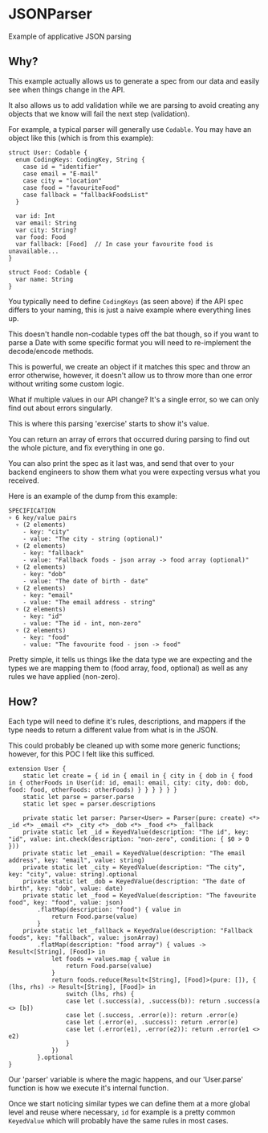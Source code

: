 # JSONParser
Example of applicative JSON parsing

## Why?
This example actually allows us to generate a spec from our data and easily see when things change in the API. 

It also allows us to add validation while we are parsing to avoid creating any objects that we know will fail the next step (validation).

For example, a typical parser will generally use `Codable`. You may have an object like this (which is from this example):

```
struct User: Codable {
  enum CodingKeys: CodingKey, String {
    case id = "identifier"
    case email = "E-mail"
    case city = "location"
    case food = "favouriteFood"
    case fallback = "fallbackFoodsList"
  }

  var id: Int
  var email: String
  var city: String?
  var food: Food
  var fallback: [Food]  // In case your favourite food is unavailable...
}

struct Food: Codable {
  var name: String
}
```

You typically need to define `CodingKeys` (as seen above) if the API spec differs to your naming, this is just a naive example where everything lines up.

This doesn't handle non-codable types off the bat though, so if you want to parse a Date with some specific format you will need to re-implement the decode/encode methods.

This is powerful, we create an object if it matches this spec and throw an error otherwise, however, it doesn't allow us to throw more than one error without writing some custom logic.

What if multiple values in our API change? It's a single error, so we can only find out about errors singularly.

This is where this parsing 'exercise' starts to show it's value. 

You can return an array of errors that occurred during parsing to find out the whole picture, and fix everything in one go.

You can also print the spec as it last was, and send that over to your backend engineers to show them what you were expecting versus what you received.

Here is an example of the dump from this example:

```
SPECIFICATION
▿ 6 key/value pairs
  ▿ (2 elements)
    - key: "city"
    - value: "The city - string (optional)"
  ▿ (2 elements)
    - key: "fallback"
    - value: "Fallback foods - json array -> food array (optional)"
  ▿ (2 elements)
    - key: "dob"
    - value: "The date of birth - date"
  ▿ (2 elements)
    - key: "email"
    - value: "The email address - string"
  ▿ (2 elements)
    - key: "id"
    - value: "The id - int, non-zero"
  ▿ (2 elements)
    - key: "food"
    - value: "The favourite food - json -> food"
```

Pretty simple, it tells us things like the data type we are expecting and the types we are mapping them to (food array, food, optional) as well as any rules we have applied (non-zero).

## How?

Each type will need to define it's rules, descriptions, and mappers if the type needs to return a different value from what is in the JSON.

This could probably be cleaned up with some more generic functions; however, for this POC I felt like this sufficed.

```
extension User {
    static let create = { id in { email in { city in { dob in { food in { otherFoods in User(id: id, email: email, city: city, dob: dob, food: food, otherFoods: otherFoods) } } } } } }
    static let parse = parser.parse
    static let spec = parser.descriptions
    
    private static let parser: Parser<User> = Parser(pure: create) <*> _id <*> _email <*> _city <*> _dob <*> _food <*> _fallback
    private static let _id = KeyedValue(description: "The id", key: "id", value: int.check(description: "non-zero", condition: { $0 > 0 }))
    private static let _email = KeyedValue(description: "The email address", key: "email", value: string)
    private static let _city = KeyedValue(description: "The city", key: "city", value: string).optional
    private static let _dob = KeyedValue(description: "The date of birth", key: "dob", value: date)
    private static let _food = KeyedValue(description: "The favourite food", key: "food", value: json)
        .flatMap(description: "food") { value in
            return Food.parse(value)
        }
    private static let _fallback = KeyedValue(description: "Fallback foods", key: "fallback", value: jsonArray)
        .flatMap(description: "food array") { values -> Result<[String], [Food]> in
            let foods = values.map { value in
                return Food.parse(value)
            }
            return foods.reduce(Result<[String], [Food]>(pure: []), { (lhs, rhs) -> Result<[String], [Food]> in
                switch (lhs, rhs) {
                case let (.success(a), .success(b)): return .success(a <> [b])
                case let (.success, .error(e)): return .error(e)
                case let (.error(e), .success): return .error(e)
                case let (.error(e1), .error(e2)): return .error(e1 <> e2)
                }
            })
        }.optional
}
```

Our 'parser' variable is where the magic happens, and our 'User.parse' function is how we execute it's internal function.

Once we start noticing similar types we can define them at a more global level and reuse where necessary, `id` for example is a pretty common `KeyedValue` which will probably have the same rules in most cases.
